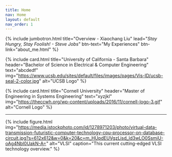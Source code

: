 ```yaml
---
title: Home
nav: Home
layout: default
nav_order: 1
---
```


{% include jumbotron.html title="Overview - Xiaochang Liu" lead="<i>Stay Hungry, Stay Foolish! - Steve Jobs</i>" btn-text="My Experiences" btn-link="about_me.html" %}

{% include card.html title="University of California - Santa Barbara" header="Bachelor of Science in Electrical & Computer Engineering" text="abcdedf" img="https://www.ucsb.edu/sites/default/files/images/pages/Vis-ID/ucsb-seal-2-color.jpg" alt="UCSB Logo" %}

{% include card.html title="Cornell University" header="Master of Engineering in Systems Engineering" text="xyzjkl" img="https://theccwh.org/wp-content/uploads/2016/11/cornell-logo-3.gif" alt="Cornell Logo" %}

--------------

{% include figure.html img="https://media.istockphoto.com/id/1278971203/photo/virtual-data-transmission-futuristic-computer-technology-cpu-processor-on-database-circuit.jpg?s=612x612&w=0&k=20&c=m_HUpdEUVgzLisd_ld3wLO0SsmiU-oAg4NbI0UakN-A=" alt="VLSI" caption="This current cutting-edged VLSI technology overview." %}


